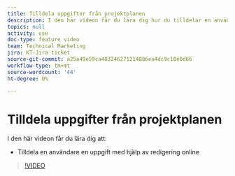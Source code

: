 ```yaml
---
title: Tilldela uppgifter från projektplanen
description: I den här videon får du lära dig hur du tilldelar en användare till en uppgift med redigering online
topics: null
activity: use
doc-type: feature video
team: Technical Marketing
jira: KT-Jira ticket
source-git-commit: a25a49e59ca483246271214886ea4dc9c10e8d66
workflow-type: tm+mt
source-wordcount: '44'
ht-degree: 0%

---
```


# Tilldela uppgifter från projektplanen

I den här videon får du lära dig att:

* Tilldela en användare en uppgift med hjälp av redigering online

>[!VIDEO](https://video.tv.adobe.com/v/335092/?quality=12&learn=on)